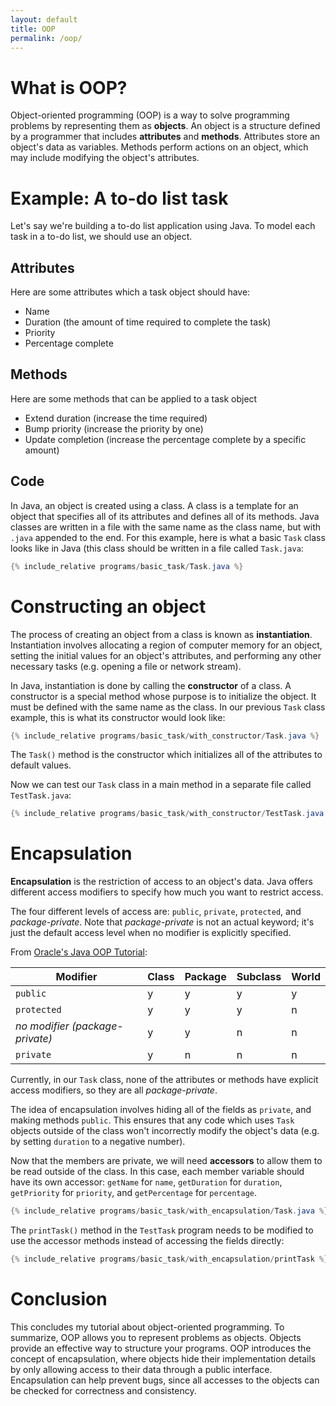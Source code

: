 ```yaml
---
layout: default
title: OOP
permalink: /oop/
---
```


# What is OOP?

Object-oriented programming (OOP) is a way to solve programming problems by representing them as **objects**. An object is a structure defined by a programmer that includes **attributes** and **methods**. Attributes store an object's data as variables. Methods perform actions on an object, which may include modifying the object's attributes.

# Example: A to-do list task

Let's say we're building a to-do list application using Java. To model each task in a to-do list, we should use an object.

## Attributes
Here are some attributes which a task object should have:
- Name
- Duration (the amount of time required to complete the task)
- Priority
- Percentage complete

## Methods
Here are some methods that can be applied to a task object 
- Extend duration (increase the time required)
- Bump priority (increase the priority by one)
- Update completion (increase the percentage complete by a specific amount)

## Code
In Java, an object is created using a class. A class is a template for an object that specifies all of its attributes and defines all of its methods. Java classes are written in a file with the same name as the class name, but with `.java` appended to the end. For this example, here is what a basic `Task` class looks like in Java (this class should be written in a file called `Task.java`:

```java
{% include_relative programs/basic_task/Task.java %}
```

# Constructing an object

The process of creating an object from a class is known as **instantiation**. Instantiation involves allocating a region of computer memory for an object, setting the initial values for an object's attributes, and performing any other necessary tasks (e.g. opening a file or network stream).

In Java, instantiation is done by calling the **constructor** of a class. A constructor is a special method whose purpose is to initialize the object. It must be defined with the same name as the class. In our previous `Task` class example, this is what its constructor would look like:

```java
{% include_relative programs/basic_task/with_constructor/Task.java %}
```

The `Task()` method is the constructor which initializes all of the attributes to default values.

Now we can test our `Task` class in a main method in a separate file called `TestTask.java`:

```java
{% include_relative programs/basic_task/with_constructor/TestTask.java %}
```

# Encapsulation

**Encapsulation** is the restriction of access to an object's data. Java offers different access modifiers to specify how much you want to restrict access. 

The four different levels of access are: `public`, `private`, `protected`, and *package-private*. Note that *package-private* is not an actual keyword; it's just the default access level when no modifier is explicitly specified.

From [Oracle's Java OOP Tutorial](https://docs.oracle.com/javase/tutorial/java/javaOO/accesscontrol.html):

|Modifier|Class|Package|Subclass|World|
|--------|-----|-------|--------|-----|
|`public`|y|y|y|y|
|`protected`|y|y|y|n|
|*no modifier (package-private)*|y|y|n|n|
|`private`|y|n|n|n|

Currently, in our `Task` class, none of the attributes or methods have explicit access modifiers, so they are all *package-private*.

The idea of encapsulation involves hiding all of the fields as `private`, and making methods `public`. This ensures that any code which uses `Task` objects outside of the class won't incorrectly modify the object's data (e.g. by setting `duration` to a negative number).

Now that the members are private, we will need **accessors** to allow them to be read outside of the class. In this case, each member variable should have its own accessor: `getName` for `name`, `getDuration` for `duration`, `getPriority` for `priority`, and `getPercentage` for `percentage`.

```java
{% include_relative programs/basic_task/with_encapsulation/Task.java %}
```

The `printTask()` method in the `TestTask` program needs to be modified to use the accessor methods instead of accessing the fields directly:

```java
{% include_relative programs/basic_task/with_encapsulation/printTask %}
```

# Conclusion

This concludes my tutorial about object-oriented programming. To summarize, OOP allows you to represent problems as objects. Objects provide an effective way to structure your programs. OOP introduces the concept of encapsulation, where objects hide their implementation details by only allowing access to their data through a public interface. Encapsulation can help prevent bugs, since all accesses to the objects can be checked for correctness and consistency.
